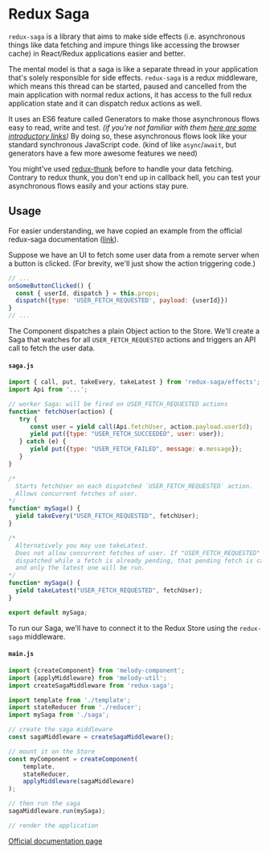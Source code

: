 # Redux Saga

`redux-saga` is a library that aims to make side effects (i.e. asynchronous
things like data fetching and impure things like accessing the browser cache)
in React/Redux applications easier and better.

The mental model is that a saga is like a separate thread in your application
that's solely responsible for side effects. `redux-saga` is a redux middleware,
which means this thread can be started, paused and cancelled from the main
application with normal redux actions, it has access to the full redux
application state and it can dispatch redux actions as well.

It uses an ES6 feature called Generators to make those asynchronous flows easy
to read, write and test. *(if you're not familiar with them
[here are some introductory links](https://redux-saga.github.io/redux-saga/docs/ExternalResources.html))*
By doing so, these asynchronous flows look like your standard synchronous
JavaScript code. (kind of like `async`/`await`, but generators have a few more
awesome features we need)

You might've used [redux-thunk](./redux-thunk.md) before to handle your data
fetching. Contrary to redux thunk, you don't end up in callback hell, you can
test your asynchronous flows easily and your actions stay pure.

## Usage

For easier understanding, we have copied an example from the official redux-saga documentation
([link](https://github.com/redux-saga/redux-saga/blob/master/README.md)).

Suppose we have an UI to fetch some user data from a remote server when a button
is clicked. (For brevity, we'll just show the action triggering code.)

```js
// ...
onSomeButtonClicked() {
  const { userId, dispatch } = this.props;
  dispatch({type: 'USER_FETCH_REQUESTED', payload: {userId}})
}
// ...
```

The Component dispatches a plain Object action to the Store. We'll create a Saga
that watches for all `USER_FETCH_REQUESTED` actions and triggers an API call to
fetch the user data.

#### `saga.js`

```js
import { call, put, takeEvery, takeLatest } from 'redux-saga/effects';
import Api from '...';

// worker Saga: will be fired on USER_FETCH_REQUESTED actions
function* fetchUser(action) {
   try {
      const user = yield call(Api.fetchUser, action.payload.userId);
      yield put({type: "USER_FETCH_SUCCEEDED", user: user});
   } catch (e) {
      yield put({type: "USER_FETCH_FAILED", message: e.message});
   }
}

/*
  Starts fetchUser on each dispatched `USER_FETCH_REQUESTED` action.
  Allows concurrent fetches of user.
*/
function* mySaga() {
  yield takeEvery("USER_FETCH_REQUESTED", fetchUser);
}

/*
  Alternatively you may use takeLatest.
  Does not allow concurrent fetches of user. If "USER_FETCH_REQUESTED" gets
  dispatched while a fetch is already pending, that pending fetch is cancelled
  and only the latest one will be run.
*/
function* mySaga() {
  yield takeLatest("USER_FETCH_REQUESTED", fetchUser);
}

export default mySaga;
```

To run our Saga, we'll have to connect it to the Redux Store using the
`redux-saga` middleware.

#### `main.js`

```js
import {createComponent} from 'melody-component';
import {applyMiddleware} from 'melody-util';
import createSagaMiddleware from 'redux-saga';

import template from './template';
import stateReducer from './reducer';
import mySaga from './saga';

// create the saga middleware
const sagaMiddleware = createSagaMiddleware();

// mount it on the Store
const myComponent = createComponent(
    template,
    stateReducer,
    applyMiddleware(sagaMiddleware)
);

// then run the saga
sagaMiddleware.run(mySaga);

// render the application
```

[Official documentation page](https://github.com/redux-saga/redux-saga/blob/master/README.md)
